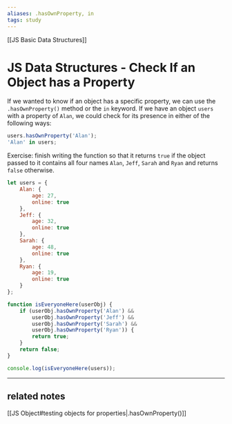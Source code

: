 ```yaml
---
aliases: .hasOwnProperty, in
tags: study
---
```

[[JS Basic Data Structures]]
# JS Data Structures - Check If an Object has a Property
If we wanted to know if an object has a specific property, we can use the `.hasOwnProperty()` method or the `in` keyword.
If we have an object `users` with a property of `Alan`, we could check for its presence in either of the following ways:

```js
users.hasOwnProperty('Alan');
'Alan' in users;
```

Exercise: finish writing the function so that it returns `true` if the object passed to it contains all four names `Alan`, `Jeff`, `Sarah` and `Ryan` and returns `false` otherwise.

```js
let users = {
	Alan: {
		age: 27,
		online: true
	},
	Jeff: {
		age: 32,
		online: true
	},
	Sarah: {
		age: 48,
		online: true
	},
	Ryan: {
		age: 19,
		online: true
	}
};

function isEveryoneHere(userObj) {
	if (userObj.hasOwnProperty('Alan') &&
		userObj.hasOwnProperty('Jeff') &&
		userObj.hasOwnProperty('Sarah') &&
		userObj.hasOwnProperty('Ryan')) {
		return true;
	}
	return false;
}

console.log(isEveryoneHere(users));
```

---

## related notes
[[JS Object#testing objects for properties|.hasOwnProperty()]]